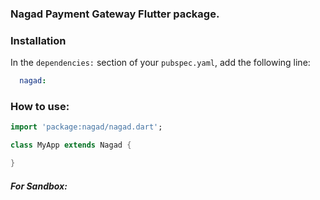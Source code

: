 ### Nagad Payment Gateway Flutter package.


### Installation


In the `dependencies:` section of your `pubspec.yaml`, add the following line:

```yaml
  nagad:
```

### How to use:


```dart
import 'package:nagad/nagad.dart';

class MyApp extends Nagad {

}
```


##### For Sandbox: